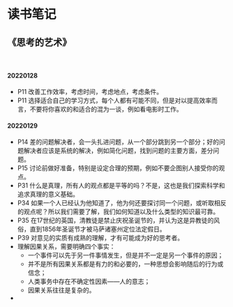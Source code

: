 # 读书笔记

## 《思考的艺术》

<br>

#### 20220128

- P11 改善工作效率，考虑时间，考虑地点，考虑条件。
- P11 选择适合自己的学习方式，每个人都有可能不同，但是对以提高效率而言，不要将你喜欢的和适合的混为一谈，例如看电影时工作。

#### 20220129
- P14 差的问题解决者，会一头扎进问题，从一个部分跳到另一个部分；好的问题解决者应该是系统的解决，例如简化问题，找到问题的主要方面，差分问题。
- P15 讨论前做好准备，特别是设定合理的预期，例如不要企图别人接受你的观点。
- P31 什么是真理，所有人的观点都是平等的吗？不是，这也是我们探索科学和追求真理的意义基础。
- P34 如果一个人已经认为他知道了，他为何还要探讨同一个问题，或听取相反的观点呢？所以我们需要了解，我们如何知道以及什么类型的知识最可靠。
- P35 在17世纪的英国，清教徒是禁止庆祝圣诞节的，并认为这是异教徒的风俗，直到1856年圣诞节才被马萨诸塞州定位法定假日。
- P39 对意见的实质有成熟的理解，才有可能成为好的思考者。
- 理解因果关系，需要明确四个事实：
  - 一个事件可以先于另一件事情发生，但是并不一定是另一个事件的原因；
  - 并不是所有因果关系都是有力的和必要的，一种思想会影响随后的行为或信念；
  - 人类事务中存在不确定性因素——人的意志；
  - 因果关系往往是复杂的。
- 
